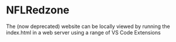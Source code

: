 # NFLRedzone
 The (now deprecated) website can be locally viewed by running the index.html in a web server using a range of VS Code Extensions
